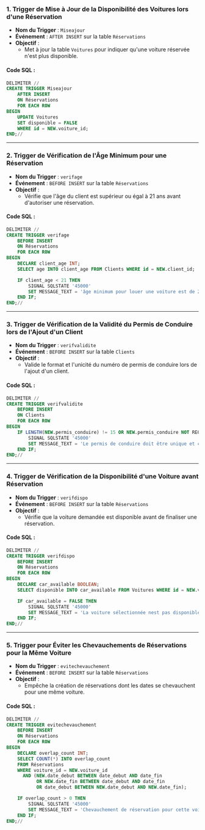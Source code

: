 ### 1. Trigger de Mise à Jour de la Disponibilité des Voitures lors d'une Réservation

- **Nom du Trigger** : `Miseajour`
- **Événement** : `AFTER INSERT` sur la table `Réservations`
- **Objectif** :
    - Met à jour la table `Voitures` pour indiquer qu'une voiture réservée n'est plus disponible.

#### Code SQL :

```sql
DELIMITER //
CREATE TRIGGER Miseajour
    AFTER INSERT
    ON Réservations
    FOR EACH ROW
BEGIN
    UPDATE Voitures
    SET disponible = FALSE
    WHERE id = NEW.voiture_id;
END;//

```
---


### 2. Trigger de Vérification de l'Âge Minimum pour une Réservation

- **Nom du Trigger** : `verifage`
- **Événement** : `BEFORE INSERT` sur la table `Réservations`
- **Objectif** :
    - Vérifie que l'âge du client est supérieur ou égal à 21 ans avant d'autoriser une réservation.

#### Code SQL :

```sql
DELIMITER //
CREATE TRIGGER verifage
    BEFORE INSERT
    ON Réservations
    FOR EACH ROW
BEGIN
    DECLARE client_age INT;
    SELECT age INTO client_age FROM Clients WHERE id = NEW.client_id;

    IF client_age < 21 THEN
        SIGNAL SQLSTATE '45000'
        SET MESSAGE_TEXT = 'âge minimum pour louer une voiture est de 21 ans';
    END IF;
END;//
```
---


### 3. Trigger de Vérification de la Validité du Permis de Conduire lors de l'Ajout d'un Client

- **Nom du Trigger** : `verifvalidite`
- **Événement** : `BEFORE INSERT` sur la table `Clients`
- **Objectif** :
    - Valide le format et l'unicité du numéro de permis de conduire lors de l'ajout d'un client.

#### Code SQL :

```sql
DELIMITER //
CREATE TRIGGER verifvalidite
    BEFORE INSERT
    ON Clients
    FOR EACH ROW
BEGIN
    IF LENGTH(NEW.permis_conduire) != 15 OR NEW.permis_conduire NOT REGEXP '^[A-Z0-9]+$' THEN
        SIGNAL SQLSTATE '45000'
        SET MESSAGE_TEXT = 'Le permis de conduire doit être unique et composé de 15 caractères ';
    END IF;
END;//
```
---


### 4. Trigger de Vérification de la Disponibilité d'une Voiture avant Réservation

- **Nom du Trigger** : `verifdispo`
- **Événement** : `BEFORE INSERT` sur la table `Réservations`
- **Objectif** :
    - Vérifie que la voiture demandée est disponible avant de finaliser une réservation.

#### Code SQL :

```sql
DELIMITER //
CREATE TRIGGER verifdispo
    BEFORE INSERT
    ON Réservations
    FOR EACH ROW
BEGIN
    DECLARE car_available BOOLEAN;
    SELECT disponible INTO car_available FROM Voitures WHERE id = NEW.voiture_id;

    IF car_available = FALSE THEN
        SIGNAL SQLSTATE '45000'
        SET MESSAGE_TEXT = 'La voiture sélectionnée nest pas disponible';
    END IF;
END;//
```
---

### 5. Trigger pour Éviter les Chevauchements de Réservations pour la Même Voiture

- **Nom du Trigger** : `evitechevauchement`
- **Événement** : `BEFORE INSERT` sur la table `Réservations`
- **Objectif** :
    - Empêche la création de réservations dont les dates se chevauchent pour une même voiture.

#### Code SQL :

```sql
DELIMITER //
CREATE TRIGGER evitechevauchement
    BEFORE INSERT
    ON Réservations
    FOR EACH ROW
BEGIN
    DECLARE overlap_count INT;
    SELECT COUNT(*) INTO overlap_count
    FROM Réservations
    WHERE voiture_id = NEW.voiture_id
      AND (NEW.date_debut BETWEEN date_debut AND date_fin
           OR NEW.date_fin BETWEEN date_debut AND date_fin
           OR date_debut BETWEEN NEW.date_debut AND NEW.date_fin);

    IF overlap_count > 0 THEN
        SIGNAL SQLSTATE '45000'
        SET MESSAGE_TEXT = 'Chevauchement de réservation pour cette voiture';
    END IF;
END;//
```